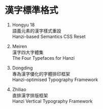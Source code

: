 

漢字標準格式
==========

1. Hongyu 18  
   語義元素的漢字樣式重設  
   Hanzi-based Semantics CSS Reset

2. Meiren  
   漢字四大字體集  
   The Four Typefaces for Hanzi

3. Dongding  
   專為漢字優化的字體排印框架  
   Hanzi-optimised Typography Framework

4. Zhiliao  
   直排漢字排版框架  
   Hanzi Vertical Typography Framework




















